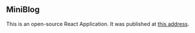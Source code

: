 ## MiniBlog

This is an open-source React Application. It was published at [this address](https://mateuslima2801.github.io/MiniBlog_React/).